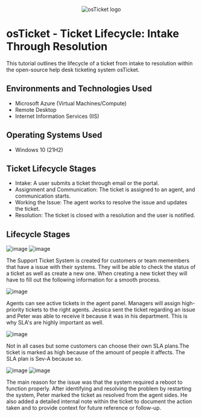 <p align="center">
<img src="https://i.imgur.com/Clzj7Xs.png" alt="osTicket logo"/>
</p>

<h1>osTicket - Ticket Lifecycle: Intake Through Resolution</h1>
This tutorial outlines the lifecycle of a ticket from intake to resolution within the open-source help desk ticketing system osTicket.<br />

<h2>Environments and Technologies Used</h2>

- Microsoft Azure (Virtual Machines/Compute)
- Remote Desktop
- Internet Information Services (IIS)

<h2>Operating Systems Used </h2>

- Windows 10</b> (21H2)

<h2>Ticket Lifecycle Stages</h2>

- Intake: A user submits a ticket through email or the portal.
- Assignment and Communication: The ticket is assigned to an agent, and communication starts.
- Working the Issue: The agent works to resolve the issue and updates the ticket.
- Resolution: The ticket is closed with a resolution and the user is notified.

<h2>Lifecycle Stages</h2>

![image](https://github.com/user-attachments/assets/183611a4-97db-4fd9-8820-cbf97acf9a4d)
![image](https://github.com/user-attachments/assets/64d42d5e-a389-4e26-b363-6354dcc61901)

The Support Ticket System is created for customers or team memembers that have a issue with their systems. They will be able to check the status of a ticket as well as create a new one. When creating a new ticket they will have to fill out the following information for a smooth process.

![image](https://github.com/user-attachments/assets/2592f73b-5c94-4531-bdf0-17ae02a59d71)

Agents can see active tickets in the agent panel. Managers will assign high-priority tickets to the right agents. Jessica sent the ticket regarding an issue and Peter was able to receive it because it was in his department. This is why SLA's are highly important as well.

![image](https://github.com/user-attachments/assets/2e9148e3-4d6a-4b05-b635-0a4711c132a2)

Not in all cases but some customers can choose their own SLA plans.The ticket is marked as high because of the amount of people it affects. The SLA plan is Sev-A because so.

![image](https://github.com/user-attachments/assets/3873d407-2ade-478c-bf71-90f35b901533)
![image](https://github.com/user-attachments/assets/23cbf829-6e51-4a33-a5f0-d85c1d77c3b4)

The main reason for the issue was that the system required a reboot to function properly. After identifying and resolving the problem by restarting the system, Peter marked the ticket as resolved from the agent sides. He also added a detailed internal note within the ticket to document the action taken and to provide context for future reference or follow-up.





